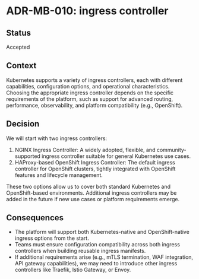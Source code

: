 # ADR-MB-010: ingress controller

## Status

Accepted

## Context

Kubernetes supports a variety of ingress controllers, each with different capabilities, configuration options, and operational characteristics. Choosing the appropriate ingress controller depends on the specific requirements of the platform, such as support for advanced routing, performance, observability, and platform compatibility (e.g., OpenShift).

## Decision

We will start with two ingress controllers:

1. NGINX Ingress Controller: A widely adopted, flexible, and community-supported ingress controller suitable for general Kubernetes use cases.
2. HAProxy-based OpenShift Ingress Controller: The default ingress controller for OpenShift clusters, tightly integrated with OpenShift features and lifecycle management.

These two options allow us to cover both standard Kubernetes and OpenShift-based environments. Additional ingress controllers may be added in the future if new use cases or platform requirements emerge.

## Consequences

- The platform will support both Kubernetes-native and OpenShift-native ingress options from the start.
- Teams must ensure configuration compatibility across both ingress controllers when building reusable ingress manifests.
- If additional requirements arise (e.g., mTLS termination, WAF integration, API gateway capabilities), we may need to introduce other ingress controllers like Traefik, Istio Gateway, or Envoy.
